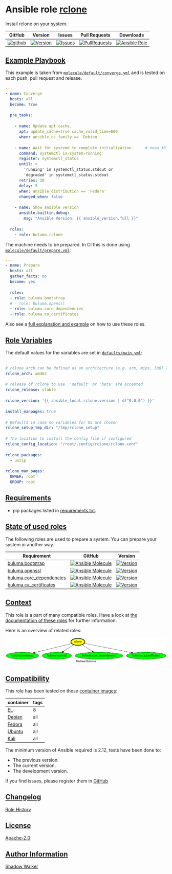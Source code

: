 # Ansible role [rclone](https://galaxy.ansible.com/ui/standalone/roles/buluma/rclone/documentation)

Install rclone on your system.

|GitHub|Version|Issues|Pull Requests|Downloads|
|------|-------|------|-------------|---------|
|[![github](https://github.com/buluma/ansible-role-rclone/actions/workflows/molecule.yml/badge.svg)](https://github.com/buluma/ansible-role-rclone/actions/workflows/molecule.yml)|[![Version](https://img.shields.io/github/release/buluma/ansible-role-rclone.svg)](https://github.com/buluma/ansible-role-rclone/releases/)|[![Issues](https://img.shields.io/github/issues/buluma/ansible-role-rclone.svg)](https://github.com/buluma/ansible-role-rclone/issues/)|[![PullRequests](https://img.shields.io/github/issues-pr-closed-raw/buluma/ansible-role-rclone.svg)](https://github.com/buluma/ansible-role-rclone/pulls/)|[![Ansible Role](https://img.shields.io/ansible/role/d/buluma/rclone)](https://galaxy.ansible.com/ui/standalone/roles/buluma/rclone/documentation)|

## [Example Playbook](#example-playbook)

This example is taken from [`molecule/default/converge.yml`](https://github.com/buluma/ansible-role-rclone/blob/master/molecule/default/converge.yml) and is tested on each push, pull request and release.

```yaml
---
- name: Converge
  hosts: all
  become: true

  pre_tasks:

    - name: Update apt cache.
      apt: update_cache=true cache_valid_time=600
      when: ansible_os_family == 'Debian'

    - name: Wait for systemd to complete initialization.     # noqa 303
      command: systemctl is-system-running
      register: systemctl_status
      until: >
        'running' in systemctl_status.stdout or
        'degraded' in systemctl_status.stdout
      retries: 30
      delay: 5
      when: ansible_distribution == 'Fedora'
      changed_when: false

    - name: Show ansible version
      ansible.builtin.debug:
        msg: "Ansible Version: {{ ansible_version.full }}"

  roles:
    - role: buluma.rclone
```

The machine needs to be prepared. In CI this is done using [`molecule/default/prepare.yml`](https://github.com/buluma/ansible-role-rclone/blob/master/molecule/default/prepare.yml):

```yaml
---
- name: Prepare
  hosts: all
  gather_facts: no
  become: yes

  roles:
  - role: buluma.bootstrap
  # - role: buluma.openssl
  - role: buluma.core_dependencies
  - role: buluma.ca_certificates
```

Also see a [full explanation and example](https://buluma.github.io/how-to-use-these-roles.html) on how to use these roles.

## [Role Variables](#role-variables)

The default values for the variables are set in [`defaults/main.yml`](https://github.com/buluma/ansible-role-rclone/blob/master/defaults/main.yml):

```yaml
---
# rclone_arch can be defined as an architecture (e.g. arm, mips, 386) listed at https://github.com/ncw/rclone/releases
rclone_arch: amd64

# release of rclone to use. 'default' or 'beta' are accepted
rclone_release: stable

rclone_version: '{{ ansible_local.rclone.version | d("0.0.0") }}'

install_manpages: true

# Defaults in case no variables for OS are chosen
rclone_setup_tmp_dir: "/tmp/rclone_setup"

# The location to install the config file if configured
rclone_config_location: "/root/.config/rclone/rclone.conf"

rclone_packages:
  - unzip

rclone_man_pages:
  OWNER: root
  GROUP: root
```

## [Requirements](#requirements)

- pip packages listed in [requirements.txt](https://github.com/buluma/ansible-role-rclone/blob/master/requirements.txt).

## [State of used roles](#state-of-used-roles)

The following roles are used to prepare a system. You can prepare your system in another way.

| Requirement | GitHub | Version |
|-------------|--------|--------|
|[buluma.bootstrap](https://galaxy.ansible.com/buluma/bootstrap)|[![Ansible Molecule](https://github.com/buluma/ansible-role-bootstrap/actions/workflows/molecule.yml/badge.svg)](https://github.com/buluma/ansible-role-bootstrap/actions/workflows/molecule.yml)|[![Version](https://img.shields.io/github/release/buluma/ansible-role-bootstrap.svg)](https://github.com/shadowwalker/ansible-role-bootstrap)|
|[buluma.openssl](https://galaxy.ansible.com/buluma/openssl)|[![Ansible Molecule](https://github.com/buluma/ansible-role-openssl/actions/workflows/molecule.yml/badge.svg)](https://github.com/buluma/ansible-role-openssl/actions/workflows/molecule.yml)|[![Version](https://img.shields.io/github/release/buluma/ansible-role-openssl.svg)](https://github.com/shadowwalker/ansible-role-openssl)|
|[buluma.core_dependencies](https://galaxy.ansible.com/buluma/core_dependencies)|[![Ansible Molecule](https://github.com/buluma/ansible-role-core_dependencies/actions/workflows/molecule.yml/badge.svg)](https://github.com/buluma/ansible-role-core_dependencies/actions/workflows/molecule.yml)|[![Version](https://img.shields.io/github/release/buluma/ansible-role-core_dependencies.svg)](https://github.com/shadowwalker/ansible-role-core_dependencies)|
|[buluma.ca_certificates](https://galaxy.ansible.com/buluma/ca_certificates)|[![Ansible Molecule](https://github.com/buluma/ansible-role-ca_certificates/actions/workflows/molecule.yml/badge.svg)](https://github.com/buluma/ansible-role-ca_certificates/actions/workflows/molecule.yml)|[![Version](https://img.shields.io/github/release/buluma/ansible-role-ca_certificates.svg)](https://github.com/shadowwalker/ansible-role-ca_certificates)|

## [Context](#context)

This role is a part of many compatible roles. Have a look at [the documentation of these roles](https://buluma.github.io/) for further information.

Here is an overview of related roles:

![dependencies](https://raw.githubusercontent.com/buluma/ansible-role-rclone/png/requirements.png "Dependencies")

## [Compatibility](#compatibility)

This role has been tested on these [container images](https://hub.docker.com/u/buluma):

|container|tags|
|---------|----|
|[EL](https://hub.docker.com/repository/docker/buluma/enterpriselinux/general)|8|
|[Debian](https://hub.docker.com/repository/docker/buluma/debian/general)|all|
|[Fedora](https://hub.docker.com/repository/docker/buluma/fedora/general)|all|
|[Ubuntu](https://hub.docker.com/repository/docker/buluma/ubuntu/general)|all|
|[Kali](https://hub.docker.com/repository/docker/buluma/kali/general)|all|

The minimum version of Ansible required is 2.12, tests have been done to:

- The previous version.
- The current version.
- The development version.

If you find issues, please register them in [GitHub](https://github.com/buluma/ansible-role-rclone/issues)

## [Changelog](#changelog)

[Role History](https://github.com/buluma/ansible-role-rclone/blob/master/CHANGELOG.md)

## [License](#license)

[Apache-2.0](https://github.com/buluma/ansible-role-rclone/blob/master/LICENSE)

## [Author Information](#author-information)

[Shadow Walker](https://buluma.github.io/)

